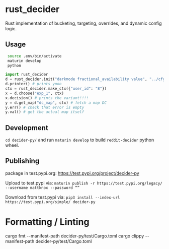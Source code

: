 # rust_decider

Rust implementation of bucketing, targeting, overrides, and dynamic config logic.

## Usage

```sh
 source .env/bin/activate
 maturin develop
 python
```

```python
import rust_decider
d = rust_decider.init("darkmode fractional_availability value", "../cfg.json")
d.printer() # prints yooo
ctx = rust_decider.make_ctx({"user_id": "8"})
x = d.choose("exp_1", ctx)
x.decision() # prints the variant!!!!
y = d.get_map("dc_map", ctx) # fetch a map DC
y.err() # check that error is empty
y.val() # get the actual map itself
```

## Development

`cd decider-py/` and run `maturin develop` to build `reddit-decider` python wheel.

## Publishing

package in test.pypi.org:
https://test.pypi.org/project/decider-py

Upload to test.pypi via:
`maturin publish -r https://test.pypi.org/legacy/ --username mattknox --password “”`

Download from test.pypi via:
`pip3 install --index-url https://test.pypi.org/simple/ decider-py`

# Formatting / Linting

cargo fmt    --manifest-path decider-py/test/Cargo.toml
cargo clippy --manifest-path decider-py/test/Cargo.toml

